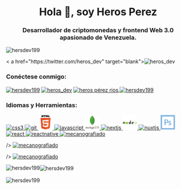 <h1 align="center">Hola 👋, soy Heros Perez</h1>
<h3 align="center">Desarrollador de criptomonedas y frontend Web 3.0 apasionado de Venezuela.</h3>

<p align="left "> <img src="https://komarev.com/ghpvc/?username=hersdev199&label=Profile%20views&color=0e75b6&style=flat" alt="hersdev199" /> </p>

<p align="left"> < a href="https://twitter.com/heros_dev" target="blank"><img src="https://img.shields.io/twitter/follow/heros_dev?logo=twitter&style=para-la-insignia " alt="heros_dev" /></a> </p>

<h3 align="left">Conéctese conmigo:</h3>
<p align="left">
<a href="https://dev.to/hersdev199" target="blank"><img align="center" src="https://raw.githubusercontent.com/rahuldkjain/github-profile-readme-generator /master/src/images/icons/Social/devto.svg" alt="hersdev199" height="30" width="40" /></a>
<a href="https://twitter.com/heros_dev " target="en blanco"><img align="center" src="https://raw.githubusercontent.com/rahuldkjain/github-profile-readme-generator/master/src/images/icons/Social/twitter.svg " alt="heros_dev" height="30" width="40" /></a>
<a href="https://www.linkedin.com/in/heros-p%C3%A9rez-rios-41b898253" target="blank"><img align ="center" src="https://raw.githubusercontent.com/rahuldkjain/github-profile-readme-generator/master/src/images/icons/Social/linked-in-alt.svg" alt="heros pérez rios" height="30" width="40" />
<a href="https://codesandbox.com/hersdev199" target="blank"><img align="center" src="https://raw.githubusercontent.com/rahuldkjain/github-profile-readme-generator /master/src/images/icons/Social/codesandbox.svg" alt="hersdev199" height="30" width="40" /></a>
</p>

<h3 align="left">Idiomas y Herramientas:</h3>
<p align="left"> <a href="https://www.w3schools.com/css/" target="_blank" rel="noreferrer"> <img src="https://raw.githubusercontent. com/devicons/devicon/master/icons/css3/css3-original-wordmark.svg" alt="css3" width="40" height="40"/> </a> <a href="https:// git-scm.com/" target="_blank" rel="noreferrer"> <img src="https://www.vectorlogo.zone/logos/git-scm/git-scm-icon.svg" alt=" git" width="40" height="40"/> </a> <a href="https://www.w3.org/html/" target="_blank" rel="noreferrer"> <img src ="https://raw.githubusercontent.com/devicons/devicon/master/icons/html5/html5-original-wordmark.svg" alt="html5" width="40" height="40"/> </a> <a href="https:// developer.mozilla.org/en-US/docs/Web/JavaScript" target="_blank" rel="noreferrer"> <img src="https://raw.githubusercontent.com/devicons/devicon/master/icons/ javascript/javascript-original.svg" alt="javascript" width="40" height="40"/> </a> <a href="https://www.mongodb.com/" target="_blank" rel="noreferrer"> <img src="https://raw.githubusercontent.com/devicons/devicon/master/icons/mongodb/mongodb-original-wordmark.svg" alt="mongodb" width="40"height="40"/> </a> <a href="https://nextjs.org/" target="_blank" rel="noreferrer"> <img src="https://cdn.worldvectorlogo.com /logos/nextjs-2.svg" alt="nextjs" width="40" height="40"/> </a> <a href="https://nodejs.org" target="_blank" rel= "noreferrer"> <img src="https://raw.githubusercontent.com/devicons/devicon/master/icons/nodejs/nodejs-original-wordmark.svg" alt="nodejs" width="40" height=" 40"/> </a> <a href="https://nuxtjs.org/" target="_blank" rel="noreferrer"> <img src="https://www.vectorlogo.zone/logos/nuxtjs/nuxtjs-icon.svg" alt="nuxtjs" width="40" height="40"/> </a> <a href="https://www.photoshop.com/es" target="_blank" rel="noreferrer"> <img src="https://raw.githubusercontent.com/devicons/devicon/master/icons/photoshop/photoshop-line.svg" alt="photoshop" width=" 40" height="40"/> </a> <a href="https://reactjs.org/" target="_blank" rel="noreferrer"> <img src="https://raw.githubusercontent .com/devicons/devicon/master/icons/react/react-original-wordmark.svg" alt="react" width="40" height="40"/> </a> <a href="https://reactnative.dev/" target="_blank" rel="noreferrer"> <img src="https://reactnative.dev/img/header_logo.svg" alt="reactnative" width="40" height=" 40"/> </a> <a href="https://www.typescriptlang.org/" target="_blank" rel="noreferrer"> <img src="https://raw.githubusercontent.com/ devicons/devicon/master/icons/typescript/typescript-original.svg" alt="mecanografiado" ancho="40" altura="40"/> </a> </p>/> </a> <a href="https://www.typescriptlang.org/" target="_blank" rel="noreferrer"> <img src="https://raw.githubusercontent.com/devicons/ devicon/master/icons/typescript/typescript-original.svg" alt="mecanografiado" ancho="40" altura="40"/> </a> </p>/> </a> <a href="https://www.typescriptlang.org/" target="_blank" rel="noreferrer"> <img src="https://raw.githubusercontent.com/devicons/ devicon/master/icons/typescript/typescript-original.svg" alt="mecanografiado" ancho="40" altura="40"/> </a> </p>

<p><img align="left" src="https://github-readme-stats.vercel.app/api/top-langs?username=hersdev199&show_icons=true&locale=en&layout=compact" alt="hersdev199" /> </p>

<p> <img align="center" src="https://github-readme-stats.vercel.app/api?username=hersdev199&show_icons=true&locale=en" alt="hersdev199" /> </p>

<p><img align="center" src="https://github-readme-streak-stats.herokuapp.com/?user=hersdev199&" alt="hersdev199" /></p>
